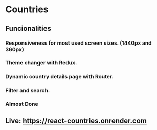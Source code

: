# Countries

## Funcionalities

### Responsiveness for most used screen sizes. (1440px and 360px) <br>

### Theme changer with Redux. <br>

### Dynamic country details page with Router. <br>

### Filter and search. <br>

### Almost Done

## Live: https://react-countries.onrender.com
